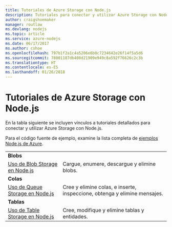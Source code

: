 ```yaml
---
title: Tutoriales de Azure Storage con Node.js
description: Tutoriales para conectar y utilizar Azure Storage con Node.js
author: craigshoemaker
manager: routlaw
ms.devlang: nodejs
ms.topic: article
ms.service: azure-nodejs
ms.date: 06/17/2017
ms.author: cshoe
ms.openlocfilehash: 797b1f2a1c4a5206e6b0c7234642e26f14f5a5d6
ms.sourcegitcommit: 78001187db408d21909e949c8a592f76626c2c3b
ms.translationtype: HT
ms.contentlocale: es-ES
ms.lasthandoff: 01/26/2018
---
```

# <a name="azure-storage-with-nodejs-tutorials"></a>Tutoriales de Azure Storage con Node.js

En la tabla siguiente se incluyen vínculos a tutoriales detallados para conectar y utilizar Azure Storage con Node.js.

Para el código fuente de ejemplo, examine la lista completa de [ejemplos Node.js de Azure](https://azure.microsoft.com/resources/samples/?term=nodejs).

| | |
|---|---|
| **Blobs** ||
| [Uso de Blob Storage en Node.js](http://docs.microsoft.com/azure/storage/storage-nodejs-how-to-use-blob-storage?toc=/azure/node/toc.json&bc=/azure/node/toc.json) | Cargue, enumere, descargue y elimine blobs. |
| **Colas** ||
| [Uso de Queue Storage en Node.js](http://docs.microsoft.com/azure/storage/storage-nodejs-how-to-use-queues?toc=/azure/node/toc.json&bc=/azure/node/toc.json) | Cree y elimine colas, e inserte, inspeccione, obtenga y elimine mensajes. |
| **Tablas** ||
| [Uso de Table Storage en Node.js](http://docs.microsoft.com/azure/storage/storage-nodejs-how-to-use-table-storage?toc=/azure/node/toc.json&bc=/azure/node/toc.json) | Cree, modifique y elimine tablas y entidades. |
